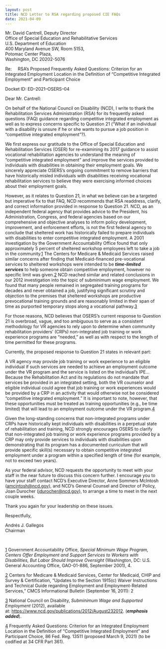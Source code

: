 ```yaml
---
layout: post
title: NCD Letter to RSA regarding proposed CIE FAQs
date: 2021-04-09
---
```

Mr. David Cantrell, Deputy Director\
Office of Special Education and Rehabilitative Services\
U.S. Department of Education\
400 Maryland Avenue SW, Room 5153,\
Potomac Center Plaza,\
Washington, DC 20202-5076

Re:     RSA’s Proposed Frequently Asked Questions: Criterion for an Integrated Employment Location in the Definition of “Competitive Integrated Employment” and Participant Choice

Docket ID: ED–2021–OSERS–04

Dear Mr. Cantrell:

On behalf of the National Council on Disability (NCD), I write to thank the Rehabilitation Services Administration (RSA) for its frequently asked questions (FAQ) guidance regarding competitive integrated employment as well as to express concerns specific to Question 21 (“What if an individual with a disability is unsure if he or she wants to pursue a job position in “competitive integrated employment”?).

We first express our gratitude to the Office of Special Education and Rehabilitation Services (OSER) for re-examining its 2017 guidance to assist vocational rehabilitation agencies to understand the meaning of “competitive integrated employment” and improve the services provided to individuals with disabilities in obtaining their employment goals. We sincerely appreciate OSERS’s ongoing commitment to remove barriers that have historically misled individuals with disabilities receiving vocational rehabilitation services to believe they were exercising informed choices about their employment goals.

However, as it relates to Question 21, in what we believe can be a targeted but imperative fix to that FAQ, NCD recommends that RSA readdress, clarify, and correct information provided in response to Question 21. NCD, as an independent federal agency that provides advice to the President, his Administration, Congress, and federal agencies based on our comprehensive and objective analyses to inform policy development, improvement, and enforcement efforts, is not the first federal agency to conclude that sheltered work has historically failed to prepare individuals with disabilities to enter competitive integrated employment. A 2001 investigation by the Government Accountability Office found that only approximately 5 percent of sheltered workshop employees left to take a job in the community.[1](https://ncd.gov/publications/2021/ncd-letter-rsa-regarding-proposed-cie-faqs#_ftn1) The Centers for Medicare & Medicaid Services raised similar concerns after finding that Medicaid-financed pre-vocational services to sheltered workshops were intended to be ***time-limited services*** to help someone obtain competitive employment, however no specific limit was given.[2](https://ncd.gov/publications/2021/ncd-letter-rsa-regarding-proposed-cie-faqs#_ftn2) NCD reached similar and related conclusions in our 2012 investigation into the topic of subminimum wage employment. We found that many people remained in segregated training programs for decades and never obtained a job, justifying significant scrutiny and objection to the premises that sheltered workshops are productive prevocational training grounds and are reasonably limited in their span of time as purported temporary stops along a vocational pathway.[3](https://ncd.gov/publications/2021/ncd-letter-rsa-regarding-proposed-cie-faqs#_ftn3)

For those reasons, NCD believes that OSERS’s current response to Question 21 is overbroad, vague, and too ambiguous to serve as a consistent methodology for VR agencies to rely upon to determine when community rehabilitation providers’ (CRPs) non-integrated job training or work experience programs are “needed,” as well as with respect to the length of time permitted for these programs.

Currently, the proposed response to Question 21 states in relevant part:

A VR agency may provide job training or work experience to an eligible individual if such services are needed to achieve an employment outcome under the VR program and the service is listed on the individual’s IPE…Because the Rehabilitation Act and its regulations do not mandate that services be provided in an integrated setting, both the VR counselor and eligible individual could agree that job training or work experiences would be provided by a CRP in an activity that would otherwise not be considered “competitive integrated employment.” It is important to note, however, that these opportunities must be treated as training opportunities (e.g., be time limited) that will lead to an employment outcome under the VR program.[4](https://ncd.gov/publications/2021/ncd-letter-rsa-regarding-proposed-cie-faqs#_ftn4)

Given the long-standing concerns that non-integrated programs under CRPs have historically kept individuals with disabilities in a perpetual state of rehabilitation and training, NCD strongly encourages OSERS to clarify that non-integrated job training or work experience programs provided by a CRP may only provide services to individuals with disabilities upon demonstrating that its program has a documented curriculum that will provide specific skill(s) necessary to obtain competitive integrated employment under a program within a specified length of time (for example, not to exceed two years). 

As your federal advisor, NCD requests the opportunity to meet with your staff in the near future to discuss this concern further. I encourage you to have your staff contact NCD’s Executive Director, Anne Sommers McIntosh ([amcintosh@ncd.gov](mailto:amcintosh@ncd.gov)), and NCD’s General Counsel and Director of Policy, Joan Durocher ([jdurocher@ncd.gov](mailto:jdurocher@ncd.gov)), to arrange a time to meet in the next couple weeks.

Thank you again for your leadership on these issues.

Respectfully,

Andrés J. Gallegos\
Chairman

 



[1](https://ncd.gov/publications/2021/ncd-letter-rsa-regarding-proposed-cie-faqs#_ftnref1) Government Accountability Office, *Special Minimum Wage Program, Centers Offer Employment and Support Services to Workers with Disabilities, But Labor Should Improve Oversight* (Washington, DC: U.S. General Accounting Office, GAO-01-886, September 2001), 4.

[2](https://ncd.gov/publications/2021/ncd-letter-rsa-regarding-proposed-cie-faqs#_ftnref2) Centers for Medicare & Medicaid Services, Center for Medicaid, CHIP and Survey & Certification, “Updates to the Section 1915(c) Waiver Instructions and Technical Guide regarding Employment and Employment-Related Services,” CMCS Informational Bulletin (September 16, 2011): 2

[3](https://ncd.gov/publications/2021/ncd-letter-rsa-regarding-proposed-cie-faqs#_ftnref3) National Council on Disability, *Subminimum Wage and Supported Employment* (2012), available at: <https://www.ncd.gov/publications/2012/August232012>. (***emphasis added***).

[4](https://ncd.gov/publications/2021/ncd-letter-rsa-regarding-proposed-cie-faqs#_ftnref4) Frequently Asked Questions: Criterion for an Integrated Employment Location in the Definition of “Competitive Integrated Employment” and Participant Choice, 86 Fed. Reg. 13511 (proposed March 9, 2021) (to be codified at 34 CFR Part 361).
